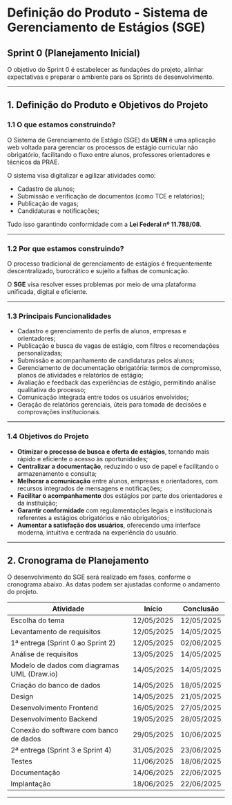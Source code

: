 # Definição do Produto - Sistema de Gerenciamento de Estágios (SGE)

## Sprint 0 (Planejamento Inicial)

O objetivo do Sprint 0 é estabelecer as fundações do projeto, alinhar expectativas e preparar o ambiente para os Sprints de desenvolvimento.

---

## 1. Definição do Produto e Objetivos do Projeto

### 1.1 O que estamos construindo?

O Sistema de Gerenciamento de Estágio (SGE) da **UERN** é uma aplicação web voltada para gerenciar os processos de estágio curricular não obrigatório, facilitando o fluxo entre alunos, professores orientadores e técnicos da PRAE.  

O sistema visa digitalizar e agilizar atividades como:
- Cadastro de alunos;
- Submissão e verificação de documentos (como TCE e relatórios);
- Publicação de vagas;
- Candidaturas e notificações;

Tudo isso garantindo conformidade com a **Lei Federal nº 11.788/08**.

---

### 1.2 Por que estamos construindo?

O processo tradicional de gerenciamento de estágios é frequentemente descentralizado, burocrático e sujeito a falhas de comunicação.  

O **SGE** visa resolver esses problemas por meio de uma plataforma unificada, digital e eficiente.

---

### 1.3 Principais Funcionalidades

- Cadastro e gerenciamento de perfis de alunos, empresas e orientadores;
- Publicação e busca de vagas de estágio, com filtros e recomendações personalizadas;
- Submissão e acompanhamento de candidaturas pelos alunos;
- Gerenciamento de documentação obrigatória: termos de compromisso, planos de atividades e relatórios de estágio;
- Avaliação e feedback das experiências de estágio, permitindo análise qualitativa do processo;
- Comunicação integrada entre todos os usuários envolvidos;
- Geração de relatórios gerenciais, úteis para tomada de decisões e comprovações institucionais.

---

### 1.4 Objetivos do Projeto

- **Otimizar o processo de busca e oferta de estágios**, tornando mais rápido e eficiente o acesso às oportunidades;
- **Centralizar a documentação**, reduzindo o uso de papel e facilitando o armazenamento e consulta;
- **Melhorar a comunicação** entre alunos, empresas e orientadores, com recursos integrados de mensagens e notificações;
- **Facilitar o acompanhamento** dos estágios por parte dos orientadores e da instituição;
- **Garantir conformidade** com regulamentações legais e institucionais referentes a estágios obrigatórios e não obrigatórios;
- **Aumentar a satisfação dos usuários**, oferecendo uma interface moderna, intuitiva e centrada na experiência do usuário.

---

## 2. Cronograma de Planejamento

O desenvolvimento do SGE será realizado em fases, conforme o cronograma abaixo. As datas podem ser ajustadas conforme o andamento do projeto.

| **Atividade**                                 | **Início**  | **Conclusão** |
|------------------------------------------------|-------------|----------------|
| Escolha do tema                               | 12/05/2025  | 12/05/2025     |
| Levantamento de requisitos                    | 12/05/2025  | 14/05/2025     |
| 1ª entrega (Sprint 0 ao Sprint 2)              | 12/05/2025  | 02/06/2025     |
| Análise de requisitos                          | 13/05/2025  | 14/05/2025     |
| Modelo de dados com diagramas UML (Draw.io)    | 14/05/2025  | 14/05/2025     |
| Criação do banco de dados                      | 14/05/2025  | 18/05/2025     |
| Design                                          | 14/05/2025  | 21/05/2025     |
| Desenvolvimento Frontend                        | 16/05/2025  | 27/05/2025     |
| Desenvolvimento Backend                         | 19/05/2025  | 28/05/2025     |
| Conexão do software com banco de dados          | 29/05/2025  | 10/06/2025     |
| 2ª entrega (Sprint 3 e Sprint 4)                | 31/05/2025  | 23/06/2025     |
| Testes                                          | 11/06/2025  | 18/06/2025     |
| Documentação                                    | 14/06/2025  | 22/06/2025     |
| Implantação                                     | 18/06/2025  | 22/06/2025     |

---

